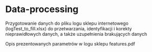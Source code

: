 # Data-processing
Przygotowanie danych do pliku logu sklepu internetowego (logTest_to_fill.xlsx) do przetwarzania, identyfikacji i korekty 
nieprawidłowych danych, a także uzupełnienia brakujących danych

Opis prezentowanych parametrów w logu sklepu features.pdf
